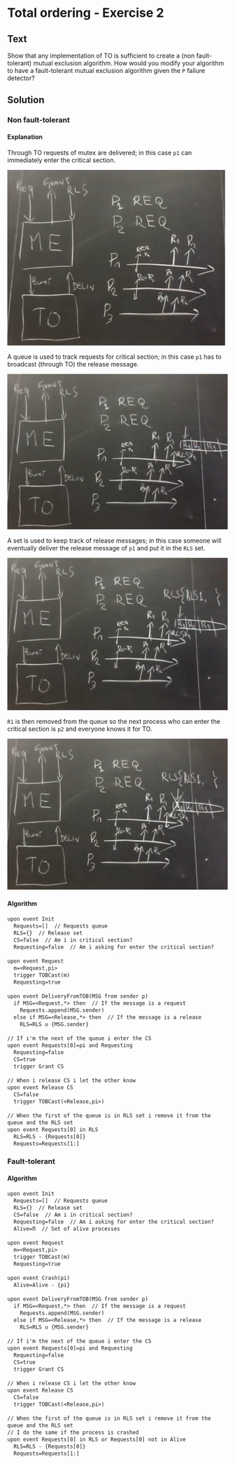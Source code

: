 # Total ordering - Exercise 2

## Text

Show that any implementation of TO is sufficient to create a (non fault-tolerant) mutual exclusion algorithm. How would you modify your algorithm to have a fault-tolerant mutual exclusion algorithm given the `P` failure detector?

## Solution

### Non fault-tolerant

#### Explanation 

Through TO requests of mutex are delivered; in this case `p1` can immediately enter the critical section.

![](../../res/img/228.png)

A queue is used to track requests for critical section; in this case `p1` has to broadcast (through TO) the release message.

![](../../res/img/229.png)

A set is used to keep track of release messages; in this case someone will eventually deliver the release message of `p1` and put it in the `RLS` set.

![](../../res/img/230.png)

`R1` is then removed from the queue so the next process who can enter the critical section is `p2` and everyone knows it for TO.

![](../../res/img/231.png)

#### Algorithm

```
upon event Init
  Requests=[]  // Requests queue
  RLS={}  // Release set
  CS=false  // Am i in critical section?
  Requesting=false  // Am i asking for enter the critical section?

upon event Request
  m=<Request,pi>
  trigger TOBCast(m)
  Requesting=true

upon event DeliveryFromTOB(MSG from sender p)
  if MSG=<Request,*> then  // If the message is a request
    Requests.append(MSG.sender)
  else if MSG=<Release,*> then  // If the message is a release
    RLS=RLS ∪ {MSG.sender}

// If i'm the next of the queue i enter the CS
upon event Requests[0]=pi and Requesting
  Requesting=false
  CS=true
  trigger Grant CS

// When i release CS i let the other know
upon event Release CS
  CS=false
  trigger TOBCast(<Release,pi>)

// When the first of the queue is in RLS set i remove it from the queue and the RLS set
upon event Requests[0] in RLS
  RLS=RLS - {Requests[0]}
  Requests=Requests[1:]
```

### Fault-tolerant

#### Algorithm

```
upon event Init
  Requests=[]  // Requests queue
  RLS={}  // Release set
  CS=false  // Am i in critical section?
  Requesting=false  // Am i asking for enter the critical section?
  Alive=Π  // Set of alive processes

upon event Request
  m=<Request,pi>
  trigger TOBCast(m)
  Requesting=true

upon event Crash(pi)
  Alive=Alive - {pi}

upon event DeliveryFromTOB(MSG from sender p)
  if MSG=<Request,*> then  // If the message is a request
    Requests.append(MSG.sender)
  else if MSG=<Release,*> then  // If the message is a release
    RLS=RLS ∪ {MSG.sender}

// If i'm the next of the queue i enter the CS
upon event Requests[0]=pi and Requesting
  Requesting=false
  CS=true
  trigger Grant CS

// When i release CS i let the other know
upon event Release CS
  CS=false
  trigger TOBCast(<Release,pi>)

// When the first of the queue is in RLS set i remove it from the queue and the RLS set
// I do the same if the process is crashed
upon event Requests[0] in RLS or Requests[0] not in Alive
  RLS=RLS - {Requests[0]}
  Requests=Requests[1:]
```
